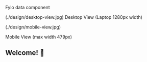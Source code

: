Fylo data component

(./design/desktop-view.jpg)
Desktop View (Laptop 1280px width)

(./design/mobile-view.jpg)

Mobile View (max width 479px)

## Welcome! 👋
